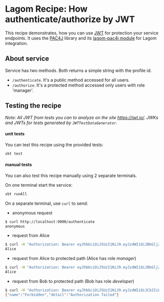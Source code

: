 # Lagom Recipe: How authenticate/authorize by JWT

This recipe demonstrates, how you can use [JWT](https://en.wikipedia.org/wiki/JSON_Web_Token) 
for protection your service endpoints. It uses the [PAC4J](https://www.pac4j.org/) library and 
its [lagom-pac4j module](https://github.com/pac4j/lagom-pac4j) for Lagom integration.

## About service

Service has two methods. Both returns a simple string with the profile id.

* `/authenticate`. It's a public method accessed for all users. 
* `/authorize`. It's a protected method accessed only users with role 'manager'.

## Testing the recipe

_Note: All JWT from tests you can to analyze on the site https://jwt.io/. JWKs and JWTs for tests generated by `JWTTestDataGenerator`._

#### unit tests

You can test this recipe using the provided tests:

```bash
sbt test
```

#### manual tests

You can also test this recipe manually using 2 separate terminals.

On one terminal start the service:

```bash
sbt runAll
```

On a separate terminal, use `curl` to send:

* anonymous request
```bash
$ curl http://localhost:9000/authenticate
anonymous
```

* request from Alice
```bash
$ curl -H "Authorization: Bearer eyJhbGciOiJSUzI1NiJ9.eyJzdWIiOiJBbGljZSIsInJvbGVzIjpbIm1hbmFnZXIiXSwiaXNzIjoiaHR0cHM6XC9cL3BhYzRqLm9yZyIsImlhdCI6MTU0NzIzODgwOCwianRpIjoiMmI1ZmUyYWYtNDI5Yy00M2MyLWEwY2MtMjRmYzk5N2M3YjM5In0.EQYEYCN1L8IKLerZ4zhHMbdzI4LkVjo3NPyBxZko_pmtraPXhvRFE1VAYaRLiqEttNPCXXyNKmWDBkpRCE8tPacCGT3XT_s9pLmLBy0EZ4nb0T_TRy4Q1gtJZfcQN-1kbKczs_T_kh2punfiNJGe9CXImcw4HwcCp1GcrRySVng9FmIvE2NAUXex7pGxcYJUVhGOU4Pnboa7lcP0Gz2u4kPIBghE6-vpSEgoeCNeg357_0CUpznYQP9thi5oby-C8-2WFlAx4tashjPojT4SOAMEvbBAWSHSnXwrs1Pf4lJmcVq78QON1TzROmD3CTRA99ANFsqVXFHXpHYZorAdSw" http://localhost:9000/authenticate
Alice
```

* request from Alice to protected path (Alice has role _manager_) 
```bash
$ curl -H "Authorization: Bearer eyJhbGciOiJSUzI1NiJ9.eyJzdWIiOiJBbGljZSIsInJvbGVzIjpbIm1hbmFnZXIiXSwiaXNzIjoiaHR0cHM6XC9cL3BhYzRqLm9yZyIsImlhdCI6MTU0NzIzODgwOCwianRpIjoiMmI1ZmUyYWYtNDI5Yy00M2MyLWEwY2MtMjRmYzk5N2M3YjM5In0.EQYEYCN1L8IKLerZ4zhHMbdzI4LkVjo3NPyBxZko_pmtraPXhvRFE1VAYaRLiqEttNPCXXyNKmWDBkpRCE8tPacCGT3XT_s9pLmLBy0EZ4nb0T_TRy4Q1gtJZfcQN-1kbKczs_T_kh2punfiNJGe9CXImcw4HwcCp1GcrRySVng9FmIvE2NAUXex7pGxcYJUVhGOU4Pnboa7lcP0Gz2u4kPIBghE6-vpSEgoeCNeg357_0CUpznYQP9thi5oby-C8-2WFlAx4tashjPojT4SOAMEvbBAWSHSnXwrs1Pf4lJmcVq78QON1TzROmD3CTRA99ANFsqVXFHXpHYZorAdSw" http://localhost:9000/authorize
Alice
```

* request from Bob to protected path (Bob has role _developer_)
```bash
$ curl -H "Authorization: Bearer eyJhbGciOiJSUzI1NiJ9.eyJzdWIiOiJCb2IiLCJyb2xlcyI6WyJkZXZlbG9wZXIiXSwiaXNzIjoiaHR0cHM6XC9cL3BhYzRqLm9yZyIsImlhdCI6MTU0NzIzODgwOCwianRpIjoiM2RkNTU2ZDAtNGFhMC00MWE1LWIxNDctNDZjNDY3NDIwNWZhIn0.KEn3R0Cal7kgzdh5opi7xagAIHLH1lNtypUyjo_25NhfaDXZXYv9kaIqJYZnd3jMUonpPkl72QMP9yRCv88kzBAvSTBMd0SMVlKL0ou1jhRTZyk0AQ8JQhk2ypEyjF385zN9iCrcPab9RFZrLVYqo0SFmkqf1yVp934dfZxcDhPCOOYsWrwsZXd5KK88G19IdSBXCp8zsXl09np92Zz2UWXflrTBNdn4Aedlm5SHLU4zbIKkxeEJVcd_HBQ6NA11VMbxmE9t89505fcJn8ovRhPj5QyORHwDDUFJJZjh1fTVV7-y_aYchJ8YA3GOHdrYgcx0Lr72-Xu5xHnmuHSOYQ" http://localhost:9000/authorize
{"name":"Forbidden","detail":"Authorization failed"}
```

